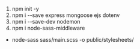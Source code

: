 1. npm init -y
2. npm i --save express mongoose ejs dotenv
3. npm i --save-dev nodemon
4. npm i node-sass-middleware

* node-sass sass/main.scss -o public/stylesheets/